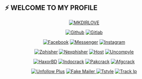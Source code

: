 ## ⚡ WELCOME TO MY PROFILE
<p align="center"><a href="https://avatars0.githubusercontent.com/u/52001009?s=460&u=1292c6a3f7ac594f6e8c8414f433692779be9285&v=4" height='195' alt="mkdirlove">
<a href="https://github.com/mkdirlove"><img title="MKDIRLOVE" src="https://github-readme-stats.vercel.app/api?username=mkdirlove&show_icons=true&include_all_commits=true&theme=chartreuse-dark&cache_seconds=3200"></a>
</p>

<p align="center">
<a href="https://github.com/mkdirlove"><img title="Github" src="https://img.shields.io/badge/Github-MKDIRLOVE-blue?style=for-the-badge&logo=github"></a>
<a href="https://gitlab.com/mkdirlove"><img title="Gitlab" src="https://img.shields.io/badge/Gitlab-MKDIRLOVE-blue?style=for-the-badge&logo=gitlab"></a>
</p>

<p align="center">
<a href="https://fb.com/mkdirlove.git"><img title="Facebook" src="https://img.shields.io/badge/Facebook-red?style=for-the-badge&logo=facebook"></a>
<a href="https://m.me/"><img title="Messenger" src="https://img.shields.io/badge/Messenger-red?style=for-the-badge&logo=messenger"></a>
<a href="https://www.instagram.com/"><img title="Instagram" src="https://img.shields.io/badge/INSTAGRAM-purple?style=for-the-badge&logo=instagram"></a>

<p align="center">
<a href="https://github.com/mkdirlove/zphisher"><img title="Zphisher" src="https://github-readme-stats.vercel.app/api/pin/?username=mkdirlove&repo=zphisher&theme=dark"></a>
<a href="https://github.com/mkdirlove/nexphisher"><img title="Nexphisher" src="https://github-readme-stats.vercel.app/api/pin/?username=mkdirlove&repo=nexphisher&theme=dark"></a>
<a href="https://github.com/mkdirlove/host"><img title="Host" src="https://github-readme-stats.vercel.app/api/pin/?username=mkdirlove&repo=host&theme=dark"></a>
<a href="https://github.com/mkdirlove/uncompyle"><img title="Uncompyle" src="https://github-readme-stats.vercel.app/api/pin/?username=mkdirlove&repo=uncompyle&theme=dark"></a>
</p>

<p align="center">
<a href="https://github.com/mkdirlove/haxorbd"><img title="HaxorBD" src="https://github-readme-stats.vercel.app/api/pin/?username=mkdirlove&repo=haxorbd&theme=vision-friendly-dark"></a>
<a href="https://github.com/mkdirlove/indocrack"><img title="Indocrack" src="https://github-readme-stats.vercel.app/api/pin/?username=mkdirlove&repo=indocrack&theme=vision-friendly-dark"></a>
<a href="https://github.com/mkdirlove/pakcrack"><img title="Pakcrack" src="https://github-readme-stats.vercel.app/api/pin/?username=mkdirlove&repo=pakcrack&theme=vision-friendly-dark"></a>
<a href="https://github.com/mkdirlove/afgcrack"><img title="Afgcrack" src="https://github-readme-stats.vercel.app/api/pin/?username=mkdirlove&repo=afgcrack&theme=vision-friendly-dark"></a>
</p>

<p align="center">
<a href="https://github.com/mkdirlove/unfollow-plus"><img title="Unfollow Plus" src="https://github-readme-stats.vercel.app/api/pin/?username=mkdirlove&repo=unfollow-plus&theme=tokyonight"></a>
<a href="https://github.com/mkdirlove/fake-mailer"><img title="Fake Mailer" src="https://github-readme-stats.vercel.app/api/pin/?username=mkdirlove&repo=fake-mailer&theme=tokyonight"</a>
<a href="https://github.com/mkdirlove/tstyle"><img title="Tstyle" src="https://github-readme-stats.vercel.app/api/pin/?username=mkdirlove&repo=tstyle&theme=tokyonight"></a>
<a href="https://github.com/mkdirlove/track-ip"><img title="Track Ip" src="https://github-readme-stats.vercel.app/api/pin/?username=mkdirlove&repo=track-ip&theme=tokyonight"></a>
</p>
